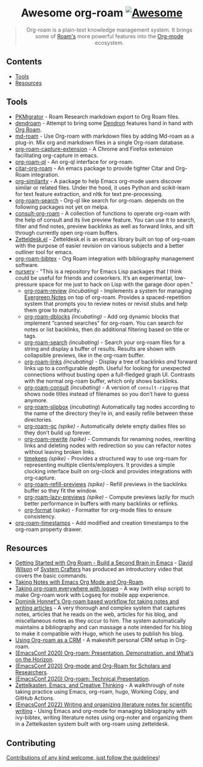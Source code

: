 <div align="center">

<!-- title -->

<!--lint ignore no-dead-urls-->

# Awesome org-roam [![Awesome](https://awesome.re/badge.svg)](https://awesome.re)

<!-- description -->

> Org-roam is a plain-text knowledge management system. It brings some of [Roam's](https://www.roamresearch.com/) more powerful features into the [Org-mode](https://orgmode.org/) ecosystem.

</div>

<!-- TOC -->

## Contents

- [Tools](#tools)
- [Resources](#resources)

<!-- CONTENT -->

## Tools

- [PKMigrator](https://github.com/AnweshGangula/PKMigrator) - Roam Research markdown export to Org Roam files.
- [dendroam](https://github.com/vicrdguez/dendroam) - Attempt to bring some [Dendron](https://github.com/dendronhq/dendron) features hand in hand with [Org Roam](https://github.com/org-roam/org-roam).
- [md-roam](https://github.com/nobiot/md-roam) - Use Org-roam with markdown files by adding Md-roam as a plug-in. Mix org and markdown files in a single Org-roam database.
- [org-roam-capture-extension](https://github.com/xiliuya/org-roam-capture-extension) - A Chrome and Firefox extension facilitating org-capture in emacs.
- [org-roam-ql](https://github.com/ahmed-shariff/org-roam-ql) - An org-ql interface for org-roam.
- [citar-org-roam](https://github.com/emacs-citar/citar-org-roam) - An emacs package to provide tighter Citar and Org-Roam integration.
- [org-similarity](https://github.com/brunoarine/org-similarity) - A package to help Emacs org-mode users discover similar or related files. Under the hood, it uses Python and scikit-learn for text feature extraction, and nltk for text pre-processing.
- [org-roam-search](https://github.com/natask/org-roam-search) - Org-ql like search for org-roam. depends on the following packages not yet on melpa. 
- [consult-org-roam](https://github.com/jgru/consult-org-roam) - A collection of functions to operate org-roam with the help of consult and its live preview feature. You can use it to search, filter and find notes, preview backlinks as well as forward links, and sift through currently open org-roam buffers.
- [Zetteldesk.el](https://github.com/Vidianos-Giannitsis/zetteldesk.el) - Zetteldesk.el is an emacs library built on top of org-roam with the purpose of easier revision on various subjects and a better outliner tool for emacs.
- [org-roam-bibtex](https://github.com/org-roam/org-roam-bibtex) - Org Roam integration with bibliography management software.
- [nursery](https://github.com/chrisbarrett/nursery) - "This is a repository for Emacs Lisp packages that I think could be useful for friends and coworkers. It’s an experimental, low-pressure space for me just to hack on Lisp with the garage door open."
    -  [org-roam-review](https://github.com/chrisbarrett/nursery/blob/main/lisp/org-roam-review.el) _(incubating)_ - Implements a system for managing [Evergreen Notes](https://maggieappleton.com/evergreens) on top of org-roam. Provides a spaced-repetition system that prompts you to review notes or revisit stubs and help them grow to maturity.
    -  [org-roam-dblocks](https://github.com/chrisbarrett/nursery/blob/main/lisp/org-roam-dblocks.el) _(incubating)_ - Add org dynamic blocks that implement “canned searches” for org-roam. You can search for notes or list backlinks, then do additional filtering based on title or tags.
    -  [org-roam-search](https://github.com/chrisbarrett/nursery/blob/main/lisp/org-roam-search.el) _(incubating)_ - Search your org-roam files for a string and display a buffer of results. Results are shown with collapsible previews, like in the org-roam buffer.
    -  [org-roam-links](https://github.com/chrisbarrett/nursery/blob/main/lisp/org-roam-links.el) _(incubating)_ - Display a tree of backlinks _and_ forward links up to a configurable depth. Useful for looking for unexpected connections without busting open a full-fledged graph UI. Contrasts with the normal org-roam buffer, which only shows backlinks.
    -  [org-roam-consult](https://github.com/chrisbarrett/nursery/blob/main/lisp/org-roam-consult.el) _(incubating)_ - A version of `consult-ripgrep` that shows node titles instead of filenames so you don’t have to guess anymore.
    -  [org-roam-slipbox](https://github.com/chrisbarrett/nursery/blob/main/lisp/org-roam-slipbox.el) (_incubating_) Automatically tag nodes according to the name of the directory they’re in, and easily refile between these directories.
    -  [org-roam-gc](https://github.com/chrisbarrett/nursery/blob/main/lisp/org-roam-gc.el) _(spike)_ - Automatically delete empty dailies files so they don’t build up forever.
    -  [org-roam-rewrite](https://github.com/chrisbarrett/nursery/blob/main/lisp/org-roam-rewrite.el) _(spike)_ - Commands for renaming nodes, rewriting links and deleting nodes with redirection so you can refactor notes without leaving broken links.
    -  [timekeep](https://github.com/chrisbarrett/nursery/blob/main/lisp/timekeep.el) _(spike)_ - Provides a structured way to use org-roam for representing multiple clients/employers. It provides a simple clocking interface built on org-clock and provides integrations with org-capture.
    -  [org-roam-refill-previews](https://github.com/chrisbarrett/nursery/blob/main/lisp/org-roam-refill-previews.el) _(spike)_ - Refill previews in the backlinks buffer so they fit the window.
    -  [org-roam-lazy-previews](https://github.com/chrisbarrett/nursery/blob/main/lisp/org-roam-lazy-previews.el) _(spike)_ - Compute previews lazily for much better performance in buffers with many backlinks or reflinks.
    -  [org-format](https://github.com/chrisbarrett/nursery/blob/main/lisp/org-format.el) (_spike_) - Formatter for org-mode files to ensure consistency.
- [org-roam-timestamps](https://github.com/tefkah/org-roam-timestamps) - Add modified and creation timestamps to the org-roam property drawer.

## Resources

- [Getting Started with Org Roam - Build a Second Brain in Emacs](https://www.youtube.com/watch?v=AyhPmypHDEw) - [David Wilson](https://github.com/daviwil) of [System Crafters](https://www.youtube.com/c/SystemCrafters) has produced an introductory video that covers the basic commands.
- [Taking Notes with Emacs Org Mode and Org-Roam](https://lucidmanager.org/productivity/taking-notes-with-emacs-org-mode-and-org-roam/).
- [Taking org-roam everywhere with logseq](https://coredumped.dev/2021/05/26/taking-org-roam-everywhere-with-logseq/) - A way (with elisp script) to make Org-roam work with Logseq for mobile app experience.
- [Dominik Honnef's Org-roam based workflow for taking notes and writing articles](https://honnef.co/articles/my-org-roam-workflows-for-taking-notes-and-writing-articles/) - A very thorough and complex system that captures notes, articles that he reads on the web, articles for his blog, and miscellaneous notes as they occur to him. The system automatically maintains a bibliography and can massage a note intended for his blog to make it compatible with Hugo, which he uses to publish his blog.
- [Using Org-roam as a CRM](https://www.youtube.com/watch?v=DteN5uBV5ts) - A makeshift personal CRM setup in Org-roam.
- [(EmacsConf 2020) Org-roam: Presentation, Demonstration, and What’s on the Horizon](https://emacsconf.org/2020/schedule/16).
- [(EmacsConf 2020) Org-mode and Org-Roam for Scholars and Researchers](https://emacsconf.org/2020/schedule/17).
- [(EmacsConf 2020) Org-roam: Technical Presentation](https://emacsconf.org/2020/schedule/18).
- [Zettelkasten, Emacs, and Creative Thinking](https://www.alexkehayias.com/essays/zettelkasten-setup/) - A walkthrough of note taking practice using Emacs, org-roam, hugo, Working Copy, and GitHub Actions.
- [(EmacsConf 2022) Writing and organizing literature notes for scientific writing](https://emacsconf.org/2022/talks/science/) - Using Emacs and org-mode for managing bibliography with ivy-bibtex, writing literature notes using org-noter and organizing them in a Zettelkasten system built with org-roam using zetteldesk.

<!-- END CONTENT -->

## Contributing

[Contributions of any kind welcome, just follow the guidelines](contributing.md)!

